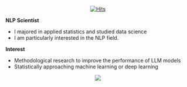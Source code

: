 <div align=center>
  
[![Hits](https://hits.seeyoufarm.com/api/count/incr/badge.svg?url=https%3A%2F%2Fgithub.com%2Fknlpscience&count_bg=%2379C83D&title_bg=%23555555&icon=&icon_color=%23E7E7E7&title=hits&edge_flat=false)](https://hits.seeyoufarm.com)

</div>

**NLP Scientist**
- I majored in applied statistics and studied data science
- I am particularly interested in the NLP field.

**Interest**
- Methodological research to improve the performance of LLM models
- Statistically approaching machine learning or deep learning




<div align=center>
	
<img src="https://img.shields.io/badge/Notion-white?style=plastic&logo=notion&logoColor=000000"/>
	
</div>

